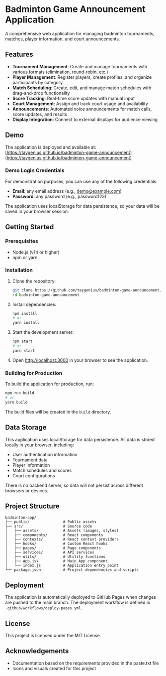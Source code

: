 # Badminton Game Announcement Application

A comprehensive web application for managing badminton tournaments, matches, player information, and court announcements.

## Features

- **Tournament Management**: Create and manage tournaments with various formats (elimination, round-robin, etc.)
- **Player Management**: Register players, create profiles, and organize participants by category
- **Match Scheduling**: Create, edit, and manage match schedules with drag-and-drop functionality
- **Score Tracking**: Real-time score updates with manual input
- **Court Management**: Assign and track court usage and availability
- **Announcements**: Automated voice announcements for match calls, score updates, and results
- **Display Integration**: Connect to external displays for audience viewing

## Demo

The application is deployed and available at: [https://taygenius.github.io/badminton-game-announcement](https://taygenius.github.io/badminton-game-announcement)

### Demo Login Credentials

For demonstration purposes, you can use any of the following credentials:

- **Email**: any email address (e.g., demo@example.com)
- **Password**: any password (e.g., password123)

The application uses localStorage for data persistence, so your data will be saved in your browser session.

## Getting Started

### Prerequisites

- Node.js (v14 or higher)
- npm or yarn

### Installation

1. Clone the repository:
   ```bash
   git clone https://github.com/taygenius/badminton-game-announcement.git
   cd badminton-game-announcement
   ```

2. Install dependencies:
   ```bash
   npm install
   # or
   yarn install
   ```

3. Start the development server:
   ```bash
   npm start
   # or
   yarn start
   ```

4. Open [http://localhost:3000](http://localhost:3000) in your browser to see the application.

### Building for Production

To build the application for production, run:

```bash
npm run build
# or
yarn build
```

The build files will be created in the `build` directory.

## Data Storage

This application uses localStorage for data persistence. All data is stored locally in your browser, including:

- User authentication information
- Tournament data
- Player information
- Match schedules and scores
- Court configurations

There is no backend server, so data will not persist across different browsers or devices.

## Project Structure

```
badminton-app/
├── public/               # Public assets
├── src/                  # Source code
│   ├── assets/           # Assets (images, styles)
│   ├── components/       # React components
│   ├── contexts/         # React context providers
│   ├── hooks/            # Custom React hooks
│   ├── pages/            # Page components
│   ├── services/         # API services
│   ├── utils/            # Utility functions
│   ├── App.jsx           # Main App component
│   └── index.js          # Application entry point
└── package.json          # Project dependencies and scripts
```

## Deployment

The application is automatically deployed to GitHub Pages when changes are pushed to the main branch. The deployment workflow is defined in `.github/workflows/deploy-pages.yml`.

## License

This project is licensed under the MIT License.

## Acknowledgements

- Documentation based on the requirements provided in the paste.txt file
- Icons and visuals created for this project
